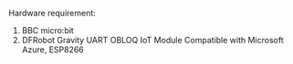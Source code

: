Hardware requirement:
1. BBC micro:bit
2. DFRobot Gravity UART OBLOQ IoT Module Compatible with Microsoft Azure, ESP8266

